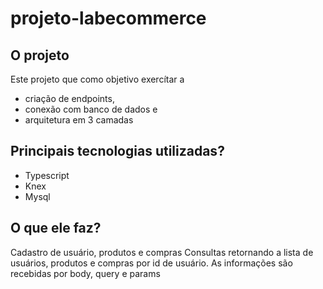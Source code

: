 # projeto-labecommerce

## O projeto
Este projeto que como objetivo exercítar a 
- criação de endpoints, 
- conexão com banco de dados e 
- arquitetura em 3 camadas

## Principais tecnologias utilizadas?
- Typescript
- Knex
- Mysql

## O que ele faz?
Cadastro de usuário, produtos e compras 
Consultas retornando a lista de usuários, produtos e compras por id de usuário.
As informações são recebidas por body, query e params
